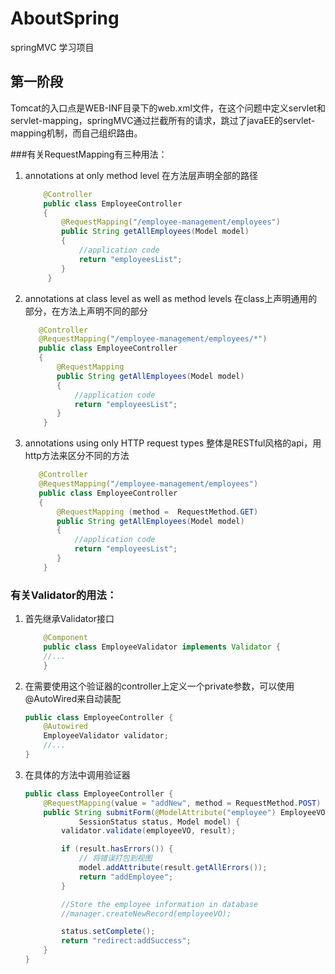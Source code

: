 # AboutSpring
springMVC 学习项目

## 第一阶段

Tomcat的入口点是WEB-INF目录下的web.xml文件，在这个问题中定义servlet和servlet-mapping，springMVC通过拦截所有的请求，跳过了javaEE的servlet-mapping机制，而自己组织路由。

###有关RequestMapping有三种用法：

1. annotations at only method level
    在方法层声明全部的路径
    ```java
        @Controller
        public class EmployeeController
        {
            @RequestMapping("/employee-management/employees")
            public String getAllEmployees(Model model)
            {
                //application code
                return "employeesList";
            }
         }
     ```
2. annotations at class level as well as method levels
    在class上声明通用的部分，在方法上声明不同的部分
    ```java
       @Controller
       @RequestMapping("/employee-management/employees/*")
       public class EmployeeController
       {
           @RequestMapping
           public String getAllEmployees(Model model)
           {
               //application code
               return "employeesList";
           }
        }
    ```
3. annotations using only HTTP request types
    整体是RESTful风格的api，用http方法来区分不同的方法
    ```java
       @Controller
       @RequestMapping("/employee-management/employees")
       public class EmployeeController
       {
           @RequestMapping (method =  RequestMethod.GET)
           public String getAllEmployees(Model model)
           {
               //application code
               return "employeesList";
           }
        }
    ```
 
 ### 有关Validator的用法：
 
 1. 首先继承Validator接口
    ```java
        @Component
        public class EmployeeValidator implements Validator {
        //...
        }
    ```
 2. 在需要使用这个验证器的controller上定义一个private参数，可以使用@AutoWired来自动装配
    ```java
    public class EmployeeController {
        @Autowired
        EmployeeValidator validator;
        //...
    }
    ```
 3. 在具体的方法中调用验证器
 
    ```java
    public class EmployeeController {
        @RequestMapping(value = "addNew", method = RequestMethod.POST)
        public String submitForm(@ModelAttribute("employee") EmployeeVO employeeVO, BindingResult result,
                SessionStatus status, Model model) {
            validator.validate(employeeVO, result);
    
            if (result.hasErrors()) {
                // 将错误打包到视图
                model.addAttribute(result.getAllErrors());
                return "addEmployee";
            }
    
            //Store the employee information in database
            //manager.createNewRecord(employeeVO);
    
            status.setComplete();
            return "redirect:addSuccess";
        }
    }
    ```
